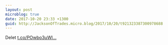 ```yaml
---
layout: post
microblog: true
date: 2017-10-20 23:33 +1300
guid: http://JacksonOfTrades.micro.blog/2017/10/20/t921323387300978688.html
---
```

Delet [t.co/POwbo3uWl...](https://t.co/POwbo3uWlm)
